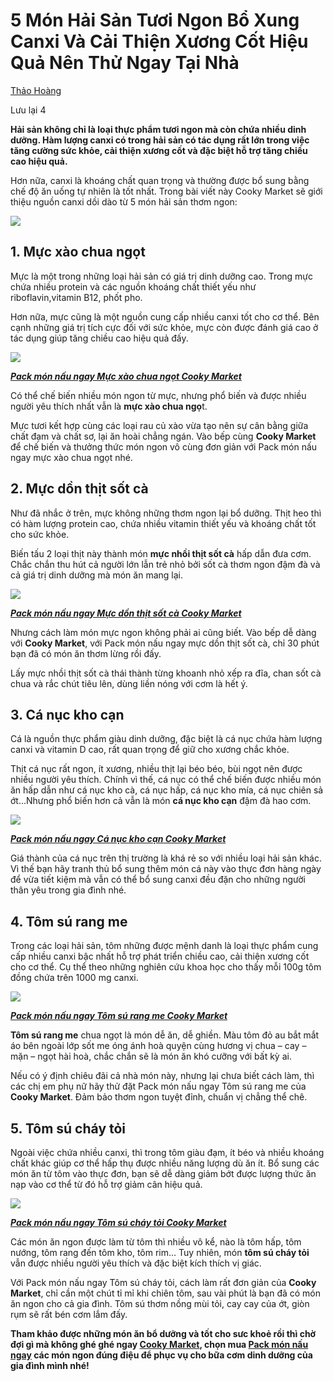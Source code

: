 # 5 Món Hải Sản Tươi Ngon Bổ Xung Canxi Và Cải Thiện Xương Cốt Hiệu Quả Nên Thử Ngay Tại Nhà

 [Thảo Hoàng](https://www.cooky.vn/thanh-vien/thao.hoang5384/thong-tin)

Lưu lại  4

**Hải sản không chỉ là loại thực phẩm tươi ngon mà còn chứa nhiều dinh dưỡng. Hàm lượng canxi có trong hải sản có tác dụng rất lớn trong việc tăng cường sức khỏe, cải thiện xương cốt và đặc biệt hỗ trợ tăng chiều cao hiệu quả.**

Hơn nữa, canxi là khoáng chất quan trọng và thường được bổ sung bằng chế độ ăn uống tự nhiên là tốt nhất. Trong bài viết này Cooky Market sẽ giới thiệu nguồn canxi dồi dào từ 5 món hải sản thơm ngon:

![](http://media.cooky.vn/images/blog-2016/seafood.jpeg)

## **1. Mực xào chua ngọt**

Mực là một trong những loại hải sản có giá trị dinh dưỡng cao. Trong mực chứa nhiều protein và các nguồn khoáng chất thiết yếu như riboflavin,vitamin B12, phốt pho.

Hơn nữa, mực cũng là một nguồn cung cấp nhiều canxi tốt cho cơ thể. Bên cạnh những giá trị tích cực đối với sức khỏe, mực còn được đánh giá cao ở tác dụng giúp tăng chiều cao hiệu quả đấy.

![](http://media.cooky.vn/images/blog-2016/IMG_0714.JPG)

[_**Pack món nấu ngay Mực xào chua ngọt Cooky Market**_](https://www.cooky.vn/market/muc-xao-chua-ngot-1187)

Có thể chế biến nhiều món ngon từ mực, nhưng phổ biến và được nhiều người yêu thích nhất vẫn là  **mực xào chua ngọ**t.

Mực tươi kết hợp cùng các loại rau củ xào vừa tạo nên sự cân bằng giữa chất đạm và chất sơ, lại ăn hoài chẳng ngán. Vào bếp cùng  **Cooky Market**  để chế biến và thưởng thức món ngon vô cùng đơn giản với Pack món nấu ngay mực xào chua ngọt nhé.

## **2. Mực dồn thịt sốt cà**

Như đã nhắc ở trên, mực không những thơm ngon lại bổ dưỡng. Thịt heo thì có hàm lượng protein cao, chứa nhiều vitamin thiết yếu và khoáng chất tốt cho sức khỏe.

Biến tấu 2 loại thịt này thành món  **mực nhồi thịt sốt cà**  hấp dẫn đưa cơm. Chắc chắn thu hút cả người lớn lẫn trẻ nhỏ bởi sốt cà thơm ngon đậm đà và cả giá trị dinh dưỡng mà món ăn mang lại.

![](http://media.cooky.vn/images/blog-2016/IMG_0711.JPG)

[_**Pack món nấu ngay Mực dồn thịt sốt cà Cooky Market**_](https://www.cooky.vn/market/muc-nhoi-thit-sot-ca-1184)

Nhưng cách làm món mực ngon không phải ai cũng biết. Vào bếp dễ dàng với  **Cooky Market**, với Pack món nấu ngay mực dồn thịt sốt cà, chỉ 30 phút bạn đã có món ăn thơm lừng rồi đấy.

Lấy mực nhồi thịt sốt cà thái thành từng khoanh nhỏ xếp ra đĩa, chan sốt cà chua và rắc chút tiêu lên, dùng liền nóng với cơm là hết ý.

## **3. Cá nục kho cạn**

Cá là nguồn thực phẩm giàu dinh dưỡng, đặc biệt là cá nục chứa hàm lượng canxi và vitamin D cao, rất quan trọng để giữ cho xương chắc khỏe.

Thịt cá nục rất ngon, ít xương, nhiều thịt lại béo béo, bùi ngọt nên được nhiều người yêu thích. Chính vì thế, cá nục có thể chế biến được nhiều món ăn hấp dẫn như cá nục kho cà, cá nục hấp, cá nục kho mía, cá nục chiên sả ớt…Nhưng phổ biến hơn cả vẫn là món  **cá nục kho cạn**  đậm đà hao cơm.

![](http://media.cooky.vn/images/blog-2016/IMG_0712.JPG)

[_**Pack món nấu ngay Cá nục kho cạn Cooky Market**_](https://www.cooky.vn/market/ca-nuc-kho-mang-973)

Giá thành của cá nục trên thị trường là khá rẻ so với nhiều loại hải sản khác. Vì thế bạn hãy tranh thủ bổ sung thêm món cá này vào thực đơn hàng ngày để vừa tiết kiệm mà vẫn có thể bổ sung canxi đều đặn cho những người thân yêu trong gia đình nhé.

## **4. Tôm sú rang me**

Trong các loại hải sản, tôm những được mệnh danh là loại thực phẩm cung cấp nhiều canxi bậc nhất hỗ trợ phát triển chiều cao, cải thiện xương cốt cho cơ thể. Cụ thể theo những nghiên cứu khoa học cho thấy mỗi 100g tôm đồng chứa trên 1000 mg canxi.

![](http://media.cooky.vn/images/blog-2016/IMG_0713.JPG)

[_**Pack món nấu ngay Tôm sú rang me Cooky Market**_](https://www.cooky.vn/market/tom-su-rang-me-1344)

**Tôm sú rang me**  chua ngọt là món dễ ăn, dễ ghiền. Màu tôm đỏ au bắt mắt áo bên ngoài lớp sốt me óng ánh hoà quyện cùng hương vị chua – cay – mặn – ngọt hài hoà, chắc chắn sẽ là món ăn khó cưỡng với bất kỳ ai.

Nếu có ý định chiêu đãi cả nhà món này, nhưng lại chưa biết cách làm, thì các chị em phụ nữ hãy thử đặt Pack món nấu ngay Tôm sú rang me của  **Cooky Market**. Đảm bảo thơm ngon tuyệt đỉnh, chuẩn vị chẳng thể chê.

## **5. Tôm sú cháy tỏi**

Ngoài việc chứa nhiều canxi, thì trong tôm giàu đạm, ít béo và nhiều khoáng chất khác giúp cơ thể hấp thụ được nhiều năng lượng dù ăn ít. Bổ sung các món ăn từ tôm vào thực đơn, bạn sẽ dễ dàng giảm bớt được lượng thức ăn nạp vào cơ thể từ đó hỗ trợ giảm cân hiệu quả.

![](http://media.cooky.vn/images/blog-2016/IMG_0710.JPG)

[_**Pack món nấu ngay Tôm sú cháy tỏi Cooky Market**_](https://www.cooky.vn/market/tom-chay-toi-1339)

Các món ăn ngon được làm từ tôm thì nhiều vô kể, nào là tôm hấp, tôm nướng, tôm rang đến tôm kho, tôm rim… Tuy nhiên, món  **tôm sú cháy tỏi**  vẫn được nhiều người yêu thích và đặc biệt kích thích vị giác.

Với Pack món nấu ngay Tôm sú cháy tỏi, cách làm rất đơn giản của  **Cooky Market**, chỉ cần một chút tỉ mỉ khi chiên tôm, sau vài phút là bạn đã có món ăn ngon cho cả gia đình. Tôm sú thơm nồng mùi tỏi, cay cay của ớt, giòn rụm sẽ rất bén cơm lắm đấy.

**Tham khảo được những món ăn bổ dưỡng và tốt cho sưc khoẻ rồi thì chờ đợi gì mà không ghé ghé ngay  [Cooky Market](https://www.cooky.vn/market), chọn mua  [Pack món nấu ngay](https://www.cooky.vn/market/pack)  các món ngon đúng điệu để phục vụ cho bữa cơm dinh dưỡng của gia đình mình nhé!**